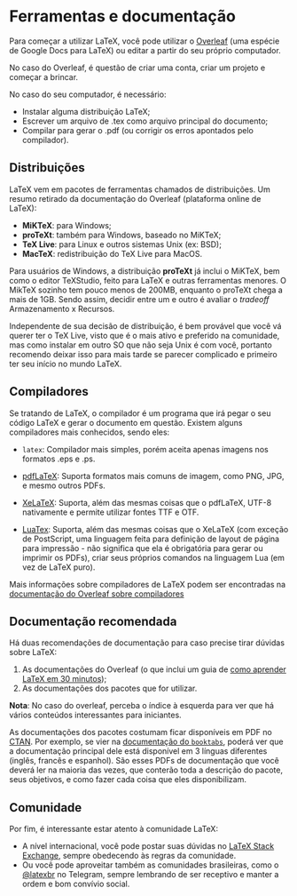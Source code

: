 Ferramentas e documentação
==========================

Para começar a utilizar LaTeX, você pode utilizar o
[Overleaf](https://overleaf.com) (uma espécie de Google Docs para LaTeX) ou
editar a partir do seu próprio computador.

No caso do Overleaf, é questão de criar uma conta, criar um projeto e começar a
brincar.

No caso do seu computador, é necessário:
- Instalar alguma distribuição LaTeX;
- Escrever um arquivo de .tex como arquivo principal do documento;
- Compilar para gerar o .pdf (ou corrigir os erros apontados pelo compilador).

Distribuições
-------------

LaTeX vem em pacotes de ferramentas chamados de distribuições. Um resumo
retirado da documentação do Overleaf (plataforma online de LaTeX):

- **MiKTeX**: para Windows;
- **proTeXt**: também para Windows, baseado no MiKTeX;
- **TeX Live**: para Linux e outros sistemas Unix (ex: BSD);
- **MacTeX**: redistribuição do TeX Live para MacOS.

Para usuários de Windows, a distribuição **proTeXt** já inclui o MiKTeX, bem
como o editor TeXStudio, feito para LaTeX e outras ferramentas menores. O
MikTeX sozinho tem pouco menos de 200MB, enquanto o proTeXt chega a mais de
1GB. Sendo assim, decidir entre um e outro é avaliar o _tradeoff_ Armazenamento
x Recursos.

Independente de sua decisão de distribuição, é bem provável que você vá querer
ter o TeX Live, visto que é o mais ativo e preferido na comunidade, mas como
instalar em outro SO que não seja Unix é com você, portanto recomendo deixar
isso para mais tarde se parecer complicado e primeiro ter seu início no mundo
LaTeX.

Compiladores
------------

Se tratando de LaTeX, o compilador é um programa que irá pegar o seu código
LaTeX e gerar o documento em questão. Existem alguns compiladores mais
conhecidos, sendo eles:

- `latex`: Compilador mais simples, porém aceita apenas imagens nos formatos
  .eps e .ps.

- [pdfLaTeX](https://www.tug.org/applications/pdftex/): Suporta formatos mais
  comuns de imagem, como PNG, JPG, e mesmo outros PDFs.

- [XeLaTeX](https://www.overleaf.com/learn/latex/XeLaTeX): Suporta, além das
  mesmas coisas que o pdfLaTeX, UTF-8 nativamente e permite utilizar fontes TTF
  e OTF.

- [LuaTex](http://www.luatex.org/): Suporta, além das mesmas coisas que o
  XeLaTeX (com exceção de PostScript, uma linguagem feita para definição de
  layout de página para impressão - não significa que ela é obrigatória para
  gerar ou imprimir os PDFs), criar seus próprios comandos na linguagem Lua (em
  vez de LaTeX puro).

Mais informações sobre compiladores de LaTeX podem ser encontradas na
[documentação do Overleaf sobre
compiladores](https://www.overleaf.com/learn/latex/Choosing_a_LaTeX_Compiler)

Documentação recomendada
------------------------

Há duas recomendações de documentação para caso precise tirar dúvidas sobre
LaTeX:
1. As documentações do Overleaf (o que inclui um guia de [como aprender LaTeX
   em 30
   minutos](https://www.overleaf.com/learn/latex/Learn_LaTeX_in_30_minutes));
2. As documentações dos pacotes que for utilizar.

**Nota**: No caso do overleaf, perceba o índice à esquerda para ver que há
vários conteúdos interessantes para iniciantes.

As documentações dos pacotes costumam ficar disponíveis em PDF no
[CTAN](https://ctan.org/). Por exemplo, se vier na [documentação do
`booktabs`](https://ctan.org/pkg/booktabs), poderá ver que a documentação
principal dele está disponível em 3 línguas diferentes (inglês, francês e
espanhol). São esses PDFs de documentação que você deverá ler na maioria das
vezes, que conterão toda a descrição do pacote, seus objetivos, e como fazer
cada coisa que eles disponibilizam.

Comunidade
----------

Por fim, é interessante estar atento à comunidade LaTeX:
- A nível internacional, você pode postar suas dúvidas no [LaTeX Stack
  Exchange](http://tex.stackexchange.com), sempre obedecendo às regras da
  comunidade.
- Ou você pode aproveitar também as comunidades brasileiras, como o
  [@latexbr](https://t.me/latexbr) no Telegram, sempre lembrando de ser
  receptivo e manter a ordem e bom convívio social.
